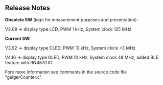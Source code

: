 ## **Release Notes** 



**Obsolete SW** (kept for measurement purposes and presentation):

V2.08 -> display type LCD, PWM 1 kHz, System clock 125 MHz

**Current SW:**

V3.92 -> display type OLED, PWM 10 kHz, System clock <3 MHz

V4.16 -> display type OLED, PWM 10 kHz, System clock 48 MHz, added BLE feature with RN4870 IC

Fore more information see comments in the source code file "geigerCounter.c".
